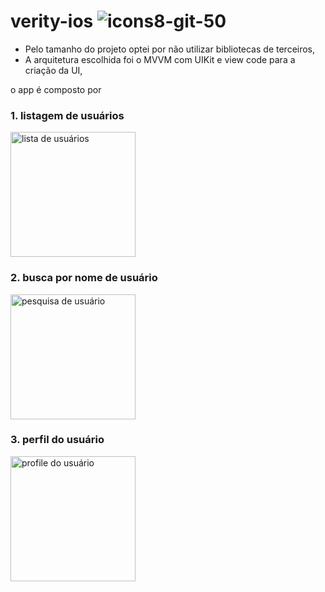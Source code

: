 # verity-ios  ![icons8-git-50](https://github.com/d1l4y/verity-ios/assets/43730097/14a12be6-9c64-4d7d-b636-3b32a8d82f27)
- Pelo tamanho do projeto optei por não utilizar bibliotecas de terceiros,
- A arquitetura escolhida foi o MVVM com UIKit e view code para a criação da UI,


o app é composto por
### 1. listagem de usuários
<img src="https://github.com/d1l4y/verity-ios/assets/43730097/87ef9970-00a9-4b31-bc24-68f42cadc123" width="200" alt="lista de usuários">

### 2. busca por nome de usuário 
<img src="https://github.com/d1l4y/verity-ios/assets/43730097/c3634547-7aec-4c6d-8571-69583fe77978" width="200" alt="pesquisa de usuário">

### 3. perfil do usuário
<img src="https://github.com/d1l4y/verity-ios/assets/43730097/70cf0dad-caa0-4b5f-b9ba-ceb3b8d499db)" width="200" alt="profile do usuário">
